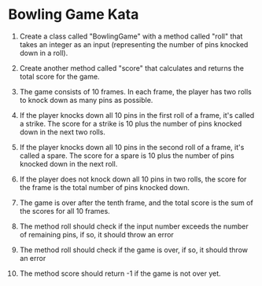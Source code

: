 # Bowling Game Kata

1. Create a class called "BowlingGame" with a method called "roll" that takes an integer as an input (representing the number of pins knocked down in a roll).

2. Create another method called "score" that calculates and returns the total score for the game.

3. The game consists of 10 frames. In each frame, the player has two rolls to knock down as many pins as possible.

4. If the player knocks down all 10 pins in the first roll of a frame, it's called a strike. The score for a strike is 10 plus the number of pins knocked down in the next two rolls.

5. If the player knocks down all 10 pins in the second roll of a frame, it's called a spare. The score for a spare is 10 plus the number of pins knocked down in the next roll.

6. If the player does not knock down all 10 pins in two rolls, the score for the frame is the total number of pins knocked down.

7. The game is over after the tenth frame, and the total score is the sum of the scores for all 10 frames.

8. The method roll should check if the input number exceeds the number of remaining pins, if so, it should throw an error

9. The method roll should check if the game is over, if so, it should throw an error

10. The method score should return -1 if the game is not over yet.